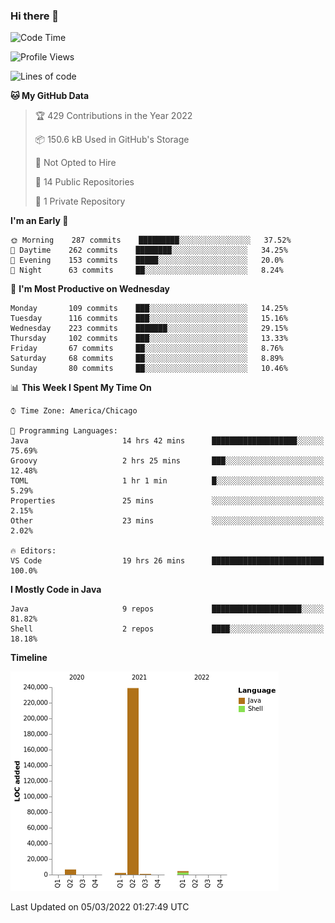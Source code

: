 ### Hi there 👋


<!--START_SECTION:waka-->
![Code Time](http://img.shields.io/badge/Code%20Time-2%2C122%20hrs%2046%20mins-blue)

![Profile Views](http://img.shields.io/badge/Profile%20Views-20-blue)

![Lines of code](https://img.shields.io/badge/From%20Hello%20World%20I%27ve%20Written-253%20Thousand%20lines%20of%20code-blue)

**🐱 My GitHub Data** 

> 🏆 429 Contributions in the Year 2022
 > 
> 📦 150.6 kB Used in GitHub's Storage 
 > 
> 🚫 Not Opted to Hire
 > 
> 📜 14 Public Repositories 
 > 
> 🔑 1 Private Repository 
 > 
**I'm an Early 🐤** 

```text
🌞 Morning    287 commits    █████████░░░░░░░░░░░░░░░░   37.52% 
🌆 Daytime    262 commits    ████████░░░░░░░░░░░░░░░░░   34.25% 
🌃 Evening    153 commits    █████░░░░░░░░░░░░░░░░░░░░   20.0% 
🌙 Night      63 commits     ██░░░░░░░░░░░░░░░░░░░░░░░   8.24%

```
📅 **I'm Most Productive on Wednesday** 

```text
Monday       109 commits    ███░░░░░░░░░░░░░░░░░░░░░░   14.25% 
Tuesday      116 commits    ███░░░░░░░░░░░░░░░░░░░░░░   15.16% 
Wednesday    223 commits    ███████░░░░░░░░░░░░░░░░░░   29.15% 
Thursday     102 commits    ███░░░░░░░░░░░░░░░░░░░░░░   13.33% 
Friday       67 commits     ██░░░░░░░░░░░░░░░░░░░░░░░   8.76% 
Saturday     68 commits     ██░░░░░░░░░░░░░░░░░░░░░░░   8.89% 
Sunday       80 commits     ██░░░░░░░░░░░░░░░░░░░░░░░   10.46%

```


📊 **This Week I Spent My Time On** 

```text
⌚︎ Time Zone: America/Chicago

💬 Programming Languages: 
Java                     14 hrs 42 mins      ███████████████████░░░░░░   75.69% 
Groovy                   2 hrs 25 mins       ███░░░░░░░░░░░░░░░░░░░░░░   12.48% 
TOML                     1 hr 1 min          █░░░░░░░░░░░░░░░░░░░░░░░░   5.29% 
Properties               25 mins             ░░░░░░░░░░░░░░░░░░░░░░░░░   2.15% 
Other                    23 mins             ░░░░░░░░░░░░░░░░░░░░░░░░░   2.02%

🔥 Editors: 
VS Code                  19 hrs 26 mins      █████████████████████████   100.0%

```

**I Mostly Code in Java** 

```text
Java                     9 repos             ████████████████████░░░░░   81.82% 
Shell                    2 repos             ████░░░░░░░░░░░░░░░░░░░░░   18.18%

```


**Timeline**

![Chart not found](https://raw.githubusercontent.com/powercasgamer/powercasgamer/master/charts/bar_graph.png) 


 Last Updated on 05/03/2022 01:27:49 UTC
<!--END_SECTION:waka-->

